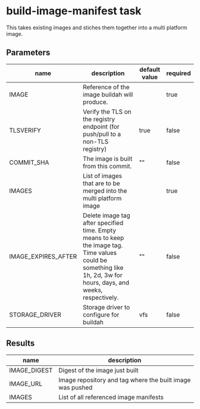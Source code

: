 # build-image-manifest task

This takes existing images and stiches them together into a multi platform image.

## Parameters
|name|description|default value|required|
|---|---|---|---|
|IMAGE|Reference of the image buildah will produce.||true|
|TLSVERIFY|Verify the TLS on the registry endpoint (for push/pull to a non-TLS registry)|true|false|
|COMMIT_SHA|The image is built from this commit.|""|false|
|IMAGES|List of images that are to be merged into the multi platform image||true|
|IMAGE_EXPIRES_AFTER|Delete image tag after specified time. Empty means to keep the image tag. Time values could be something like 1h, 2d, 3w for hours, days, and weeks, respectively.|""|false|
|STORAGE_DRIVER|Storage driver to configure for buildah|vfs|false|

## Results
|name|description|
|---|---|
|IMAGE_DIGEST|Digest of the image just built|
|IMAGE_URL|Image repository and tag where the built image was pushed|
|IMAGES|List of all referenced image manifests|

